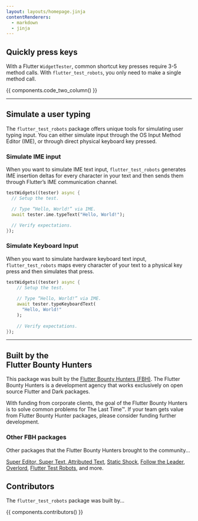 ```yaml
---
layout: layouts/homepage.jinja
contentRenderers: 
  - markdown
  - jinja
---
```

## Quickly press keys
With a Flutter `WidgetTester`, common shortcut key presses require 3-5 method calls. With `flutter_test_robots`, you only need to make a single method call.

{{ components.code_two_column() }}

--- 

## Simulate a user typing
The `flutter_test_robots` package offers unique tools for simulating user typing input. You can either simulate input through the OS Input Method Editor (IME), or through direct physical keyboard key pressed.

### Simulate IME input
When you want to simulate IME text input, `flutter_test_robots` generates IME insertion deltas for every character in your text and then sends them through Flutter’s IME communication channel.

```dart
testWidgets((tester) async {
  // Setup the test.

  // Type “Hello, World!” via IME.
  await tester.ime.typeText("Hello, World!");

  // Verify expectations.
});
```

### Simulate Keyboard Input
When you want to simulate hardware keyboard text input, `flutter_test_robots` maps every character of your text to a physical key press and then simulates that press.

```dart
testWidgets((tester) async {
    // Setup the test.
    
    // Type “Hello, World!” via IME.
    await tester.typeKeyboardText(
      "Hello, World!"
    );
    
    // Verify expectations.
});
```

---

## Built by the<br>Flutter Bounty Hunters
This package was built by the [Flutter Bounty Hunters (FBH)](https://flutterbountyhunters.com). 
The Flutter Bounty Hunters is a development agency that works exclusively on open source Flutter 
and Dark packages.

With funding from corporate clients, the goal of the Flutter Bounty Hunters is to solve 
common problems for The Last Time™. If your team gets value from Flutter Bounty Hunter 
packages, please consider funding further development. 

### Other FBH packages
Other packages that the Flutter Bounty Hunters brought to the community...

[Super Editor, Super Text, Attributed Text](https://github.com/superlistapp/super_editor), [Static Shock](https://staticshock.io), 
[Follow the Leader](https://github.com/flutter-bounty-hunters/follow_the_leader), [Overlord](https://github.com/flutter-bounty-hunters/overlord),
[Flutter Test Robots](https://github.com/flutter-bounty-hunters/flutter_test_robots), and more.

## Contributors
The `flutter_test_robots` package was built by...

{{ components.contributors() }}